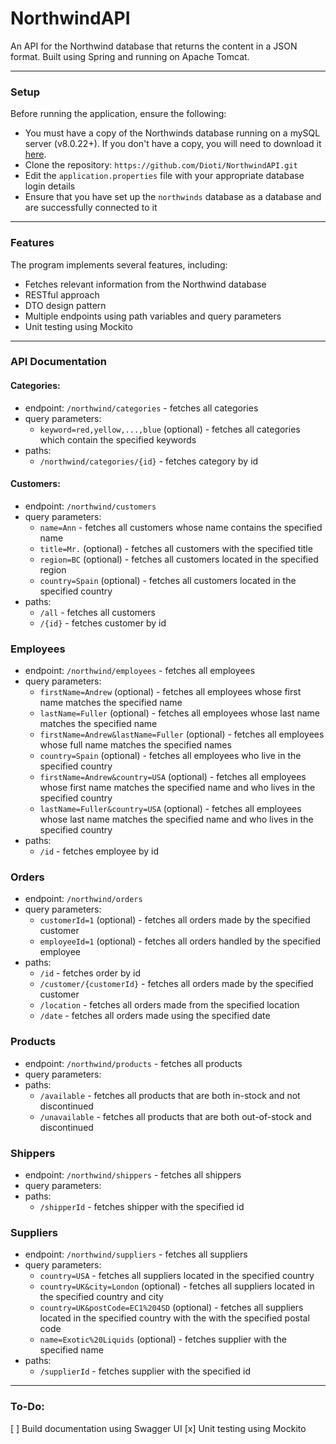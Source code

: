 # NorthwindAPI

An API for the Northwind database that returns the content in a JSON format. Built using Spring and running on Apache Tomcat.

---

### Setup

Before running the application, ensure the following: 
- You must have a copy of the Northwinds database running on a mySQL server (v8.0.22+). If you don't have a copy, you will need to download it [here](src/main/resources/Northwind.MySQL5.sql).
- Clone the repository: `https://github.com/Dioti/NorthwindAPI.git`
- Edit the `application.properties` file with your appropriate database login details
- Ensure that you have set up the `northwinds` database as a database and are successfully connected to it

---

### Features

The program implements several features, including:
- Fetches relevant information from the Northwind database
- RESTful approach
- DTO design pattern
- Multiple endpoints using path variables and query parameters
- Unit testing using Mockito

---

### API Documentation

#### Categories:
- endpoint: `/northwind/categories` - fetches all categories
- query parameters:
  - `keyword=red,yellow,...,blue` (optional) - fetches all categories which contain the specified keywords
- paths:
  - `/northwind/categories/{id}` - fetches category by id

#### Customers:
- endpoint: `/northwind/customers`
- query parameters:
  - `name=Ann` - fetches all customers whose name contains the specified name
  - `title=Mr.` (optional) - fetches all customers with the specified title
  - `region=BC` (optional) - fetches all customers located in the specified region
  - `country=Spain` (optional) - fetches all customers located in the specified country
- paths:
  - `/all` - fetches all customers
  - `/{id}` - fetches customer by id

### Employees
- endpoint: `/northwind/employees` - fetches all employees
- query parameters:
  - `firstName=Andrew` (optional) - fetches all employees whose first name matches the specified name
  - `lastName=Fuller` (optional) - fetches all employees whose last name matches the specified name
  - `firstName=Andrew&lastName=Fuller` (optional) - fetches all employees whose full name matches the specified names
  - `country=Spain` (optional) - fetches all employees who live in the specified country
  - `firstName=Andrew&country=USA` (optional) - fetches all employees whose first name matches the specified name and who lives in the specified country
  - `lastName=Fuller&country=USA` (optional) - fetches all employees whose last name matches the specified name and who lives in the specified country
- paths:
  - `/id` - fetches employee by id

### Orders
- endpoint: `/northwind/orders`
- query parameters: 
  - `customerId=1` (optional) - fetches all orders made by the specified customer
  - `employeeId=1` (optional) - fetches all orders handled by the specified employee
- paths:
  - `/id` - fetches order by id
  - `/customer/{customerId}` - fetches all orders made by the specified customer
  - `/location` - fetches all orders made from the specified location
  - `/date` - fetches all orders made using the specified date

### Products
- endpoint: `/northwind/products` - fetches all products
- query parameters:
- paths:
  - `/available` - fetches all products that are both in-stock and not discontinued
  - `/unavailable` - fetches all products that are both out-of-stock and discontinued

### Shippers
- endpoint: `/northwind/shippers` - fetches all shippers
- query parameters:
- paths:
  - `/shipperId` - fetches shipper with the specified id

### Suppliers
- endpoint: `/northwind/suppliers` - fetches all suppliers
- query parameters:
  - `country=USA` - fetches all suppliers located in the specified country
  - `country=UK&city=London` (optional) - fetches all suppliers located in the specified country and city
  - `country=UK&postCode=EC1%204SD` (optional) - fetches all suppliers located in the specified country with the with the specified postal code
  - `name=Exotic%20Liquids` (optional) - fetches supplier with the specified name
- paths:
  - `/supplierId` - fetches supplier with the specified id

---

### To-Do:

[ ] Build documentation using Swagger UI
[x] Unit testing using Mockito
